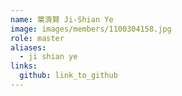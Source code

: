 ```yaml
---
name: 葉濟賢 Ji-Shian Ye 
image: images/members/1100304158.jpg 
role: master
aliases:
  - ji shian ye
links:
  github: link_to_github 
---
```

